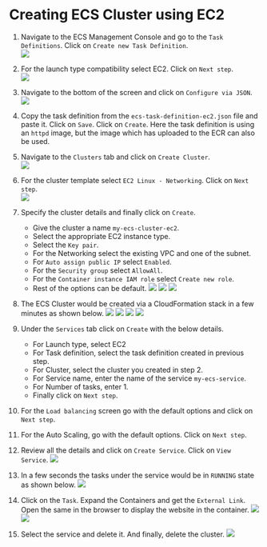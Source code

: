 # Creating ECS Cluster using EC2

1. Navigate to the ECS Management Console and go to the `Task Definitions`. Click on `Create new Task Definition`.\
![](images/new-ecs-task-definition.png)

1. For the launch type compatibility select EC2. Click on `Next step`.\
![](images/launch-type-compatibility.png)

1. Navigate to the bottom of the screen and click on `Configure via JSON`.\
![](images/configure-via-json.png)

1. Copy the task definition from the `ecs-task-definition-ec2.json` file and paste it. Click on `Save`. Click on `Create`. Here the task definition is using an `httpd` image, but the image which has uploaded to the ECR can also be used.

1. Navigate to the `Clusters` tab and click on `Create Cluster`.\
![](images/create-ecs-cluster.png)

1. For the cluster template select `EC2 Linux - Networking`. Click on `Next step`.\
![](images/cluster-template.png)

1. Specify the cluster details and finally click on `Create`.
    - Give the cluster a name `my-ecs-cluster-ec2`.
    - Select the appropriate EC2 instance type.
    - Select the `Key pair`.
    - For the Networking select the existing VPC and one of the subnet.
    - For `Auto assign public IP` select `Enabled`.
    - For the `Security group` select `AllowAll`.
    - For the `Container instance IAM role` select `Create new role`.
    - Rest of the options can be default.
![](images/ecs-cluster-creation-1.png)
![](images/ecs-cluster-creation-2.png)
![](images/ecs-cluster-creation-3.png)

1. The ECS Cluster would be created via a CloudFormation stack in a few minutes as shown below.
![](images/ecs-cluster-created-1.png)
![](images/ecs-cluster-created-2.png)
![](images/ecs-cluster-created-3.png)
![](images/ecs-cluster-created-4.png)

1. Under the `Services` tab click on `Create` with the below details.
    - For Launch type, select EC2
    - For Task definition, select the task definition created in previous step.
    - For Cluster, select the cluster you created in step 2.
    - For Service name, enter the name of the service `my-ecs-service`.
    - For Number of tasks, enter 1.
    - Finally click on `Next step`.

1. For the `Load balancing` screen go with the default options and click on `Next step`.

1. For the Auto Scaling, go with the default options. Click on `Next step`.

1. Review all the details and click on `Create Service`. Click on `View Service`.
![](images/ecs-create-service-with-task-review.png)

1. In a few seconds the tasks under the service would be in `RUNNING` state as shown below.
![](images/task-running-state.png)

1. Click on the `Task`. Expand the Containers and get the `External Link`. Open the same in the browser to display the website in the container.
![](images/container-external-link.png)
![](images/ecs-webpage-browser.png)

1. Select the service and delete it. And finally, delete the cluster.
![](images/ecs-delete-service-cluster.png)
